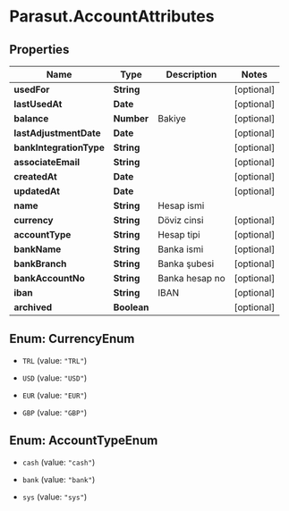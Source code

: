 # Parasut.AccountAttributes

## Properties
Name | Type | Description | Notes
------------ | ------------- | ------------- | -------------
**usedFor** | **String** |  | [optional] 
**lastUsedAt** | **Date** |  | [optional] 
**balance** | **Number** | Bakiye | [optional] 
**lastAdjustmentDate** | **Date** |  | [optional] 
**bankIntegrationType** | **String** |  | [optional] 
**associateEmail** | **String** |  | [optional] 
**createdAt** | **Date** |  | [optional] 
**updatedAt** | **Date** |  | [optional] 
**name** | **String** | Hesap ismi | 
**currency** | **String** | Döviz cinsi | [optional] 
**accountType** | **String** | Hesap tipi | [optional] 
**bankName** | **String** | Banka ismi | [optional] 
**bankBranch** | **String** | Banka şubesi | [optional] 
**bankAccountNo** | **String** | Banka hesap no | [optional] 
**iban** | **String** | IBAN | [optional] 
**archived** | **Boolean** |  | [optional] 


<a name="CurrencyEnum"></a>
## Enum: CurrencyEnum


* `TRL` (value: `"TRL"`)

* `USD` (value: `"USD"`)

* `EUR` (value: `"EUR"`)

* `GBP` (value: `"GBP"`)




<a name="AccountTypeEnum"></a>
## Enum: AccountTypeEnum


* `cash` (value: `"cash"`)

* `bank` (value: `"bank"`)

* `sys` (value: `"sys"`)




